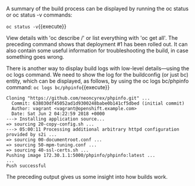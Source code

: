 A summary of the build process can be displayed by running the oc status or oc status -v commands:


`oc status -v`{{execute}}

View details with 'oc describe <resource>/<name>' or list everything with 'oc get all'.
The preceding command shows that deployment #1 has been rolled out. It can also contain some useful information for troubleshooting the build, in case something goes wrong.

There is another way to display build logs with low-level details—using the oc logs command. We need to show the log for the buildconfig (or just bc) entity, which can be displayed, as follows, by using the oc logs bc/phpinfo command:
`oc logs bc/phpinfo`{{execute}}

```
Cloning "https://github.com/neoncyrex/phpinfo.git" ...
  Commit: 638030df45052ad1d9300248babe0b141cf5dbed (initial commit)
  Author: vagrant <vagrant@openshift.example.com>
  Date: Sat Jun 2 04:22:59 2018 +0000
---> Installing application source...
=> sourcing 20-copy-config.sh ...
---> 05:00:11 Processing additional arbitrary httpd configuration provided by s2i ...
=> sourcing 00-documentroot.conf ...
=> sourcing 50-mpm-tuning.conf ...
=> sourcing 40-ssl-certs.sh ...
Pushing image 172.30.1.1:5000/phpinfo/phpinfo:latest ...
...
Push successful
```

The preceding output gives us some insight into how builds work.